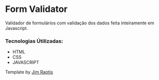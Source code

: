 # Form Validator

Validador de formulários com validação dos dados feita inteiramente em Javascript.

### Tecnologias Útilizadas:
<ul>
  <li>HTML</li>
  <li>CSS</li>
  <li>JAVASCRIPT</li>
</ul>

Template by <a href="https://www.jimraptis.com/?ref=dribbble">Jim Raptis</a>
